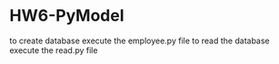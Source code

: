 # HW6-PyModel

to create database execute the employee.py file
to read the database execute the read.py file
